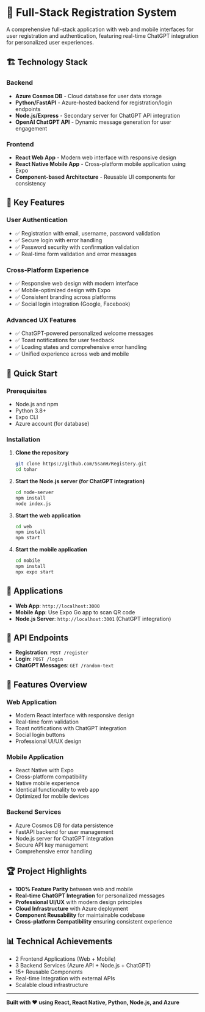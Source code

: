 # 🚀 Full-Stack Registration System

A comprehensive full-stack application with web and mobile interfaces for user registration and authentication, featuring real-time ChatGPT integration for personalized user experiences.

## 🏗️ Technology Stack

### Backend
- **Azure Cosmos DB** - Cloud database for user data storage
- **Python/FastAPI** - Azure-hosted backend for registration/login endpoints
- **Node.js/Express** - Secondary server for ChatGPT API integration
- **OpenAI ChatGPT API** - Dynamic message generation for user engagement

### Frontend
- **React Web App** - Modern web interface with responsive design
- **React Native Mobile App** - Cross-platform mobile application using Expo
- **Component-based Architecture** - Reusable UI components for consistency

## 🎯 Key Features

### User Authentication
- ✅ Registration with email, username, password validation
- ✅ Secure login with error handling
- ✅ Password security with confirmation validation
- ✅ Real-time form validation and error messages

### Cross-Platform Experience
- ✅ Responsive web design with modern interface
- ✅ Mobile-optimized design with Expo
- ✅ Consistent branding across platforms
- ✅ Social login integration (Google, Facebook)

### Advanced UX Features
- ✅ ChatGPT-powered personalized welcome messages
- ✅ Toast notifications for user feedback
- ✅ Loading states and comprehensive error handling
- ✅ Unified experience across web and mobile

## 🚀 Quick Start

### Prerequisites
- Node.js and npm
- Python 3.8+
- Expo CLI
- Azure account (for database)

### Installation

1. **Clone the repository**
   ```bash
   git clone https://github.com/SsanH/Registery.git
   cd tohar
   ```

2. **Start the Node.js server (for ChatGPT integration)**
   ```bash
   cd node-server
   npm install
   node index.js
   ```

3. **Start the web application**
   ```bash
   cd web
   npm install
   npm start
   ```

4. **Start the mobile application**
   ```bash
   cd mobile
   npm install
   npx expo start
   ```

## 📱 Applications

- **Web App**: `http://localhost:3000`
- **Mobile App**: Use Expo Go app to scan QR code
- **Node.js Server**: `http://localhost:3001` (ChatGPT integration)

## 🔧 API Endpoints

- **Registration**: `POST /register`
- **Login**: `POST /login`
- **ChatGPT Messages**: `GET /random-text`

## 🎨 Features Overview

### Web Application
- Modern React interface with responsive design
- Real-time form validation
- Toast notifications with ChatGPT integration
- Social login buttons
- Professional UI/UX design

### Mobile Application
- React Native with Expo
- Cross-platform compatibility
- Native mobile experience
- Identical functionality to web app
- Optimized for mobile devices

### Backend Services
- Azure Cosmos DB for data persistence
- FastAPI backend for user management
- Node.js server for ChatGPT integration
- Secure API key management
- Comprehensive error handling

## 🏆 Project Highlights

- **100% Feature Parity** between web and mobile
- **Real-time ChatGPT Integration** for personalized messages
- **Professional UI/UX** with modern design principles
- **Cloud Infrastructure** with Azure deployment
- **Component Reusability** for maintainable codebase
- **Cross-platform Compatibility** ensuring consistent experience

## 📊 Technical Achievements

- 2 Frontend Applications (Web + Mobile)
- 3 Backend Services (Azure API + Node.js + ChatGPT)
- 15+ Reusable Components
- Real-time Integration with external APIs
- Scalable cloud infrastructure

---

**Built with ❤️ using React, React Native, Python, Node.js, and Azure** 